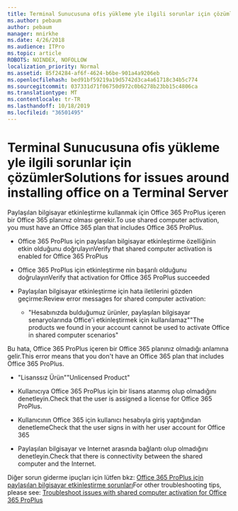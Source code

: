 ```yaml
---
title: Terminal Sunucusuna ofis yükleme yle ilgili sorunlar için çözümler
ms.author: pebaum
author: pebaum
manager: mnirkhe
ms.date: 4/26/2018
ms.audience: ITPro
ms.topic: article
ROBOTS: NOINDEX, NOFOLLOW
localization_priority: Normal
ms.assetid: 85f24284-af6f-4624-b6be-901a4a9206eb
ms.openlocfilehash: bed91bf59219a19d5742d3ca4a61718c34b5c774
ms.sourcegitcommit: 037331d71f06750d972c0b6278b23bb15c4806ca
ms.translationtype: MT
ms.contentlocale: tr-TR
ms.lasthandoff: 10/18/2019
ms.locfileid: "36501495"
---
```

# <a name="solutions-for-issues-around-installing-office-on-a-terminal-server"></a><span data-ttu-id="b8680-102">Terminal Sunucusuna ofis yükleme yle ilgili sorunlar için çözümler</span><span class="sxs-lookup"><span data-stu-id="b8680-102">Solutions for issues around installing office on a Terminal Server</span></span>

<span data-ttu-id="b8680-103">Paylaşılan bilgisayar etkinleştirme kullanmak için Office 365 ProPlus içeren bir Office 365 planınız olması gerekir.</span><span class="sxs-lookup"><span data-stu-id="b8680-103">To use shared computer activation, you must have an Office 365 plan that includes Office 365 ProPlus.</span></span>
  
- <span data-ttu-id="b8680-104">Office 365 ProPlus için paylaşılan bilgisayar etkinleştirme özelliğinin etkin olduğunu doğrulayın</span><span class="sxs-lookup"><span data-stu-id="b8680-104">Verify that shared computer activation is enabled for Office 365 ProPlus</span></span>
    
- <span data-ttu-id="b8680-105">Office 365 ProPlus için etkinleştirme nin başarılı olduğunu doğrulayın</span><span class="sxs-lookup"><span data-stu-id="b8680-105">Verify that activation for Office 365 ProPlus succeeded</span></span>
    
- <span data-ttu-id="b8680-106">Paylaşılan bilgisayar etkinleştirme için hata iletilerini gözden geçirme:</span><span class="sxs-lookup"><span data-stu-id="b8680-106">Review error messages for shared computer activation:</span></span>
    
  - <span data-ttu-id="b8680-107">"Hesabınızda bulduğumuz ürünler, paylaşılan bilgisayar senaryolarında Office'i etkinleştirmek için kullanılamaz"</span><span class="sxs-lookup"><span data-stu-id="b8680-107">"The products we found in your account cannot be used to activate Office in shared computer scenarios"</span></span>
  
<span data-ttu-id="b8680-108">Bu hata, Office 365 ProPlus içeren bir Office 365 planınız olmadığı anlamına gelir.</span><span class="sxs-lookup"><span data-stu-id="b8680-108">This error means that you don't have an Office 365 plan that includes Office 365 ProPlus.</span></span>
    
  - <span data-ttu-id="b8680-109">"Lisanssız Ürün"</span><span class="sxs-lookup"><span data-stu-id="b8680-109">"Unlicensed Product"</span></span>
    
  - <span data-ttu-id="b8680-110">Kullanıcıya Office 365 ProPlus için bir lisans atanmış olup olmadığını denetleyin.</span><span class="sxs-lookup"><span data-stu-id="b8680-110">Check that the user is assigned a license for Office 365 ProPlus.</span></span>
    
  - <span data-ttu-id="b8680-111">Kullanıcının Office 365 için kullanıcı hesabıyla giriş yaptığından denetleme</span><span class="sxs-lookup"><span data-stu-id="b8680-111">Check that the user signs in with her user account for Office 365</span></span>
    
  - <span data-ttu-id="b8680-112">Paylaşılan bilgisayar ve Internet arasında bağlantı olup olmadığını denetleyin.</span><span class="sxs-lookup"><span data-stu-id="b8680-112">Check that there is connectivity between the shared computer and the Internet.</span></span>
    
<span data-ttu-id="b8680-113">Diğer sorun giderme ipuçları için lütfen bkz: [Office 365 ProPlus için paylaşılan bilgisayar etkinleştirme sorunları](https://docs.microsoft.com/DeployOffice/troubleshoot-issues-with-shared-computer-activation-for-office-365-proplus)</span><span class="sxs-lookup"><span data-stu-id="b8680-113">For other troubleshooting tips, please see: [Troubleshoot issues with shared computer activation for Office 365 ProPlus](https://docs.microsoft.com/DeployOffice/troubleshoot-issues-with-shared-computer-activation-for-office-365-proplus)</span></span>
  

